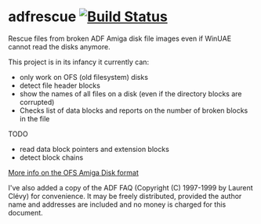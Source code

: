 adfrescue [![Build Status](https://travis-ci.org/dschwen/adfrescue.svg?branch=master)](https://travis-ci.org/dschwen/adfrescue)
=========

Rescue files from broken ADF Amiga disk file images even if WinUAE cannot read the disks anymore.

This project is in its infancy it currently can:
* only work on OFS (old filesystem) disks
* detect file header blocks
* show the names of all files on a disk (even if the directory blocks are corrupted)
* Checks list of data blocks and reports on the number of broken blocks in the file

TODO
* read data block pointers and extension blocks
* detect block chains

[More info on the OFS Amiga Disk format](http://src.gnu-darwin.org/ports/archivers/unadf/work/Faq/adf_info.html)

I've also added a copy of the ADF FAQ (Copyright (C) 1997-1999 by Laurent Clévy) for convenience. It may be freely distributed, provided the author name and addresses are included and no money is charged for this document.
